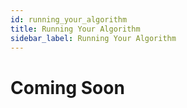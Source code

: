 ```yaml
---
id: running_your_algorithm
title: Running Your Algorithm
sidebar_label: Running Your Algorithm
---
```


# Coming Soon


